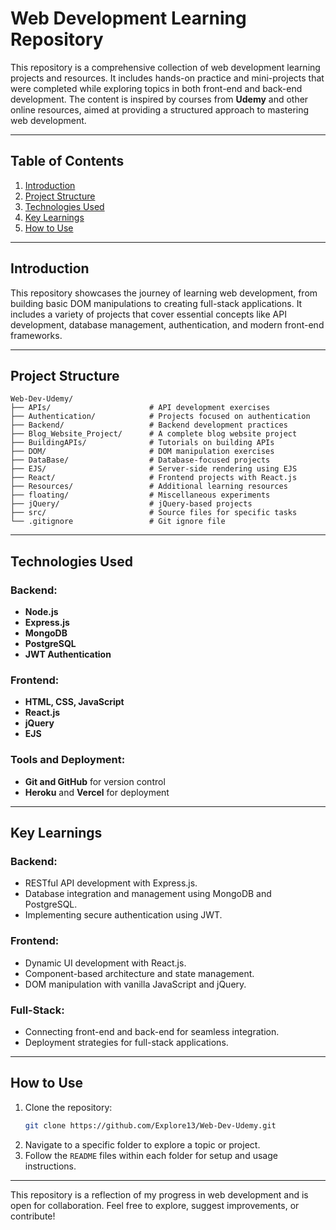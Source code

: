 # Web Development Learning Repository

This repository is a comprehensive collection of web development learning projects and resources. It includes hands-on practice and mini-projects that were completed while exploring topics in both front-end and back-end development. The content is inspired by courses from **Udemy** and other online resources, aimed at providing a structured approach to mastering web development.

---

## Table of Contents

1. [Introduction](#introduction)
2. [Project Structure](#project-structure)
3. [Technologies Used](#technologies-used)
4. [Key Learnings](#key-learnings)
5. [How to Use](#how-to-use)

---

## Introduction
This repository showcases the journey of learning web development, from building basic DOM manipulations to creating full-stack applications. It includes a variety of projects that cover essential concepts like API development, database management, authentication, and modern front-end frameworks.

---

## Project Structure

```
Web-Dev-Udemy/
├── APIs/                      # API development exercises
├── Authentication/            # Projects focused on authentication
├── Backend/                   # Backend development practices
├── Blog_Website_Project/      # A complete blog website project
├── BuildingAPIs/              # Tutorials on building APIs
├── DOM/                       # DOM manipulation exercises
├── DataBase/                  # Database-focused projects
├── EJS/                       # Server-side rendering using EJS
├── React/                     # Frontend projects with React.js
├── Resources/                 # Additional learning resources
├── floating/                  # Miscellaneous experiments
├── jQuery/                    # jQuery-based projects
├── src/                       # Source files for specific tasks
└── .gitignore                 # Git ignore file
```

---

## Technologies Used

### Backend:
- **Node.js**
- **Express.js**
- **MongoDB**
- **PostgreSQL**
- **JWT Authentication**

### Frontend:
- **HTML, CSS, JavaScript**
- **React.js**
- **jQuery**
- **EJS**

### Tools and Deployment:
- **Git and GitHub** for version control
- **Heroku** and **Vercel** for deployment

---

## Key Learnings

### Backend:
- RESTful API development with Express.js.
- Database integration and management using MongoDB and PostgreSQL.
- Implementing secure authentication using JWT.

### Frontend:
- Dynamic UI development with React.js.
- Component-based architecture and state management.
- DOM manipulation with vanilla JavaScript and jQuery.

### Full-Stack:
- Connecting front-end and back-end for seamless integration.
- Deployment strategies for full-stack applications.

---

## How to Use

1. Clone the repository:
   ```bash
   git clone https://github.com/Explore13/Web-Dev-Udemy.git
   ```
2. Navigate to a specific folder to explore a topic or project.
3. Follow the `README` files within each folder for setup and usage instructions.

---

This repository is a reflection of my progress in web development and is open for collaboration. Feel free to explore, suggest improvements, or contribute!

